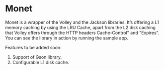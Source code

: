 # Monet
Monet is a wrapper of the Volley and the Jackson libraries. It’s 
offering a L1 memory caching by using the LRU Cache, apart from 
the L2 disk caching that Volley offers through the HTTP headers 
Cache-Control" and "Expires". You can see the library in action 
by running the sample app.

Features to be added soon:
1) Support of Gson library.
2) Configurable L1 disk cache.
